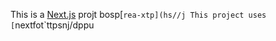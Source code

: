 This is a [Next.js](https://nexts.rg) projt bosp[`rea-xtp](hs//j
This project uses [`nextfot`ttpsnj/dppu
